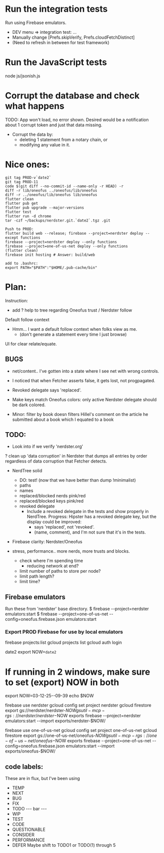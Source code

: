 
# Run the integration tests
Run using Firebase emulators.
- DEV menu => integration test: ...
- Manually change [Prefs.skipVerify, Prefs.cloudFetchDistinct]
- (Need to refresh in between for test framework)
# Run the JavaScript tests
node js/jsonish.js
# Corrupt the database and check what happens
TODO: App won't load, no error shown. Desired would be a notification about 1 corrupt token and 
just that data missing.
- Corrupt the data by:
  - deleting 1 statement from a notary chain, or 
  - modifying any value in it.


# Nice ones:
```
git tag PROD-v`date2`
git tag PROD-11
code $(git diff --no-commit-id --name-only -r HEAD) -r
diff -r lib/oneofus ../oneofus/lib/oneofus
diff -r ../oneofus/lib/oneofus lib/oneofus
flutter clean
flutter pub get
flutter pub upgrade --major-versions
flutter test
flutter run -d chrome
tar -czf ~/backups/nerdster.git.`date2`.tgz .git
```

```
Push to PROD:
flutter build web --release; firebase --project=nerdster deploy --except functions
firebase --project=nerdster deploy --only functions
firebase --project=one-of-us-net deploy --only functions
(flutter clean)
firebase init hosting # Answer: build/web

add to .bashrc:
export PATH="$PATH":"$HOME/.pub-cache/bin"
```

# Plan:

Instruction:
- add ? help to tree regarding Oneofus trust / Nerdster follow

Default follow context
- Hmm... I want a default follow context when folks view as me.
  - (don't generate a statement every time I just browse)

UI for clear relate/equate.

## BUGS

- net/content.. I've gotten into a state where I see net with wrong controls.

- I noticed that when Fetcher asserts false, it gets lost, not progpagated.

- Revoked delegate says 'replaced'.

- Make keys match Oneofus colors: only active Nerdster delegate should
  be dark colored.

- Minor: filter by book doesn filters Hillel's comment on the article he
  submitted about a book which I equated to a book

## TODO:

- Look into if we verify 'nerdster.org'

? clean up 'data corruption' in Nerdster that dumps all entries by
  order regardless of data corruption that Fetcher detects.

- NerdTree solid
  - DO: test! (now that we have better than dump !minimalist)
  - paths
  - names
  - replaced/blocked nerds pink/red
  - replaced/blocked keys pink/red
  - revoked delegate
    - Include a revoked delegate in the tests and show properly in NerdTree.
      Progress: Hipster has a revoked delegate key, but the display could be
        improved:
        - says 'replaced', not 'revoked'.
        - (name, comment), and I'm not sure that it's in the tests.

- Firebase clarity: Nerdster/Oneofus 

- stress, performance.. more nerds, more trusts and blocks.
  - check where I'm spending time
    - reducing network at end?
  - limit number of paths to store per node?
  - limit path length?
  - limit time?

## Firebase emulators
Run these from 'nerdster' base directory.
$ firebase --project=nerdster emulators:start
$ firebase --project=one-of-us-net --config=oneofus.firebase.json emulators:start

### Export PROD Firebase for use by local emulators
firebase projects:list
gcloud projects list
gcloud auth login

date2
export NOW=`date2`
# If running in 2 windows, make sure to set (export) NOW in both
export NOW=03-12-25--09-39
echo $NOW

firebase use nerdster
gcloud config set project nerdster
gcloud firestore export gs://nerdster/nerdster-$NOW
gsutil -m cp -r gs://nerdster/nerdster-$NOW exports
firebase --project=nerdster emulators:start --import exports/nerdster-$NOW/

firebase use one-of-us-net
gcloud config set project one-of-us-net
gcloud firestore export gs://one-of-us-net/oneofus-$NOW
gsutil -m cp -r gs://one-of-us-net/oneofus-$NOW exports
firebase --project=one-of-us-net --config=oneofus.firebase.json emulators:start --import exports/oneofus-$NOW/



## code labels:
These are in flux, but I've been using
- TEMP
- NEXT
- BUG
- FIX
- TODO
--- bar --- 
- WIP
- TEST
- CODE
- QUESTIONABLE
- CONSIDER
- PERFORMANCE
- DEFER
Maybe shift to TODO1 or TODO(1) through 5 
